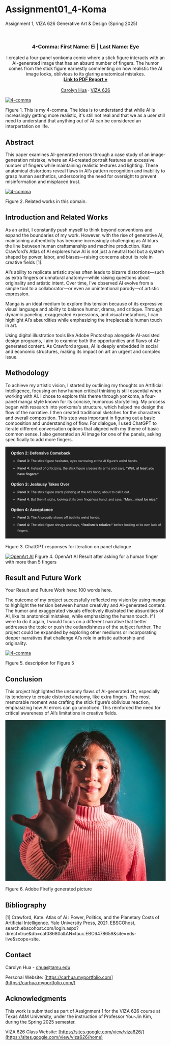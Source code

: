 # Assignment01_4-Koma
Assignment 1, VIZA 626 Generative Art &amp; Design (Spring 2025)

<!-- Improved compatibility of back to top link: See: https://github.com/othneildrew/Best-README-Template/pull/73 -->
<a id="readme-top"></a>

<!-- PROJECT SHIELDS -->
<!--
*** I'm using markdown "reference style" links for readability.
*** Reference links are enclosed in brackets [ ] instead of parentheses ( ).
*** See the bottom of this document for the declaration of the reference variables
*** for contributors-url, forks-url, etc. This is an optional, concise syntax you may use.
*** https://www.markdownguide.org/basic-syntax/#reference-style-links
-->




<!-- PROJECT LOGO -->
<br />
<div align="center">
  </a>

  <h3 align="center">4-Comma: First Name: Ei | Last Name: Eye</h3>

  <p align="center">
    I created a four-panel yonkoma comic where a stick figure interacts with an AI-generated image that has an absurd number of fingers. The humor      comes from the stick figure earnestly commenting on how realistic the AI image looks, oblivious to its glaring anatomical mistakes.
    <br />
    <a href="https://github.com/yujnkm/4-comma-Assignment_01/blob/main/pdf/Reality-Distortion-Room-ISMAR-23.pdf"><strong>Link to PDF Report »</strong></a>
    <br />
    <br />
    <a href="https://carhua.myportfolio.com">Carolyn Hua</a>
    &middot;
    <a href="https://sites.google.com/view/viza626/home">VIZA 626</a>
  </p>
</div>

[![4-comma][images-fig1]](https://example.com)

Figure 1. This is my 4-comma. The idea is to understand that while AI is increasingly getting more realistic, it's still not real and that we as a user still need to understand that anything out of AI can be considered an interpertation on life. 

<!-- Abstract -->
## Abstract

This paper examines AI-generated errors through a case study of an image-generation mistake, where an AI-created portrait features an excessive number of fingers while maintaining realistic textures and lighting. These anatomical distortions reveal flaws in AI’s pattern recognition and inability to grasp human aesthetics, underscoring the need for oversight to prevent misinformation and misplaced trust.

[![4-comma][images-fig2]](https://example.com)

Figure 2. Related works in this domain. 

<!-- Introduction and Related Works -->
## Introduction and Related Works

As an artist, I constantly push myself to think beyond conventions and expand the boundaries of my work. However, with the rise of generative AI, maintaining authenticity has become increasingly challenging as AI blurs the line between human craftsmanship and machine production. Kate Crawford’s Atlas of AI explores how AI is not just a neutral tool but a system shaped by power, labor, and biases—raising concerns about its role in creative fields [1].

AI’s ability to replicate artistic styles often leads to bizarre distortions—such as extra fingers or unnatural anatomy—while raising questions about originality and artistic intent. Over time, I’ve observed AI evolve from a simple tool to a collaborator—or even an unintentional parody—of artistic expression.

Manga is an ideal medium to explore this tension because of its expressive visual language and ability to balance humor, drama, and critique. Through dynamic paneling, exaggerated expressions, and visual metaphors, I can highlight AI’s absurdities while emphasizing the irreplaceable human touch in art.

Using digital illustration tools like Adobe Photoshop alongside AI-assisted design programs, I aim to examine both the opportunities and flaws of AI-generated content. As Crawford argues, AI is deeply embedded in social and economic structures, making its impact on art an urgent and complex issue.

## Methodology

To achieve my artistic vision, I started by outlining my thoughts on Artificial Intelligence, focusing on how human critical thinking is still essential when working with AI. I chose to explore this theme through yonkoma, a four-panel manga style known for its concise, humorous storytelling.
My process began with research into yonkoma's structure, which helped me design the flow of the narrative. I then created traditional sketches for the characters and overall composition. This step was important in figuring out a basic composition and understanding of flow. 
For dialogue, I used ChatGPT to iterate different conversation options that aligned with my theme of basic common sense. I also generated an AI image for one of the panels, asking specifically to add more fingers. 


[![ChatGPT](images/chatGPT_prompt.png)](https://github.com/woumjai/Assignment01_4-Koma/blob/1f636db04657e4b7a585738164f96c2ed560336c/images/chatGPT_prompt.png)


Figure 3. ChatGPT responses for iteration on panel dialogue

[![OpenArt AI](image/hiding_fingers.png)](https://github.com/woumjai/Assignment01_4-Koma/blob/88d070f5471072c56cc4eb9ff60fc689bfc3ddfe/images/hiding_fingers.jpg)
Figure 4. OpenArt AI Result after asking for a human finger with more than 5 fingers

## Result and Future Work
Your Result and Future Work here: 100 words here.

The outcome of my project successfully reflected my vision by using manga to highlight the tension between human creativity and AI-generated content. The humor and exaggerated visuals effectively illustrated the absurdities of AI, like its anatomical mistakes, while emphasizing the human touch. If I were to do it again, I would focus on a different narrative that better addresses the topic or push the outlandishness of the subject further. The project could be expanded by exploring other mediums or incorporating deeper narratives that challenge AI’s role in artistic authorship and originality.

[![4-comma][images-fig5]](https://example.com)

Figure 5. description for Figure 5

## Conclusion

This project highlighted the uncanny flaws of AI-generated art, especially its tendency to create distorted anatomy, like extra fingers. The most memorable moment was crafting the stick figure’s oblivious reaction, emphasizing how AI errors can go unnoticed. This reinforced the need for critical awareness of AI’s limitations in creative fields.

[![EY_EYE](images/backwards_hand.jpg)](https://github.com/woumjai/Assignment01_4-Koma/blob/f4d7f869926b42fbd30be4ae5b7badce8d34a68b/images/Firefly%20human%20figure%20with%2012%20fingers%20on%20one%20hand%20waving_%3Badd%20more%20fingers%20to%20the%20hand%201935.jpg)


Figure 6. Adobe Firefly generated picture

<!-- Bibliography -->
## Bibliography 
[1] Crawford, Kate. Atlas of Ai : Power, Politics, and the Planetary Costs of Artificial Intelligence. Yale University Press, 2021. EBSCOhost,     search.ebscohost.com/login.aspx?direct=true&db=cat08680a&AN=tauc.EBC6478659&site=eds-live&scope=site.



<!-- CONTACT -->
## Contact

Carolyn Hua - chua@tamu.edu

Personal Website: [https://carhua.myportfolio.com](https://carhua.myportfolio.com/)




<!-- ACKNOWLEDGMENTS -->
## Acknowledgments

This work is submitted as part of Assignment 1 for the VIZA 626 course at Texas A&M University, under the instruction of Professor You-Jin Kim, during the Spring 2025 semester.

VIZA 626 Class Website: [https://sites.google.com/view/viza626/](https://sites.google.com/view/viza626/home)

<!-- MARKDOWN LINKS & IMAGES -->
<!-- https://www.markdownguide.org/basic-syntax/#reference-style-links -->
[contributors-shield]: https://img.shields.io/github/contributors/othneildrew/Best-README-Template.svg?style=for-the-badge
[contributors-url]: https://github.com/othneildrew/Best-README-Template/graphs/contributors
[forks-shield]: https://img.shields.io/github/forks/othneildrew/Best-README-Template.svg?style=for-the-badge
[forks-url]: https://github.com/othneildrew/Best-README-Template/network/members
[stars-shield]: https://img.shields.io/github/stars/othneildrew/Best-README-Template.svg?style=for-the-badge
[stars-url]: https://github.com/othneildrew/Best-README-Template/stargazers
[issues-shield]: https://img.shields.io/github/issues/othneildrew/Best-README-Template.svg?style=for-the-badge
[issues-url]: https://github.com/othneildrew/Best-README-Template/issues
[license-shield]: https://img.shields.io/github/license/othneildrew/Best-README-Template.svg?style=for-the-badge
[license-url]: https://github.com/othneildrew/Best-README-Template/blob/master/LICENSE.txt
[linkedin-shield]: https://img.shields.io/badge/-LinkedIn-black.svg?style=for-the-badge&logo=linkedin&colorB=555
[linkedin-url]: https://linkedin.com/in/othneildrew
[product-screenshot]: images/screenshot.png
[images-fig1]: images/fig1.png
[images-fig2]: images/fig2.jpg
[images-fig3]: images/fig3.jpg
[images-fig4]: images/fig4.png
[images-fig5]: images/fig5.png
[images-fig6]: images/fig6.png
[Next.js]: https://img.shields.io/badge/next.js-000000?style=for-the-badge&logo=nextdotjs&logoColor=white
[Next-url]: https://nextjs.org/
[React.js]: https://img.shields.io/badge/React-20232A?style=for-the-badge&logo=react&logoColor=61DAFB
[React-url]: https://reactjs.org/
[Vue.js]: https://img.shields.io/badge/Vue.js-35495E?style=for-the-badge&logo=vuedotjs&logoColor=4FC08D
[Vue-url]: https://vuejs.org/
[Angular.io]: https://img.shields.io/badge/Angular-DD0031?style=for-the-badge&logo=angular&logoColor=white
[Angular-url]: https://angular.io/
[Svelte.dev]: https://img.shields.io/badge/Svelte-4A4A55?style=for-the-badge&logo=svelte&logoColor=FF3E00
[Svelte-url]: https://svelte.dev/
[Laravel.com]: https://img.shields.io/badge/Laravel-FF2D20?style=for-the-badge&logo=laravel&logoColor=white
[Laravel-url]: https://laravel.com
[Bootstrap.com]: https://img.shields.io/badge/Bootstrap-563D7C?style=for-the-badge&logo=bootstrap&logoColor=white
[Bootstrap-url]: https://getbootstrap.com
[JQuery.com]: https://img.shields.io/badge/jQuery-0769AD?style=for-the-badge&logo=jquery&logoColor=white
[JQuery-url]: https://jquery.com 

